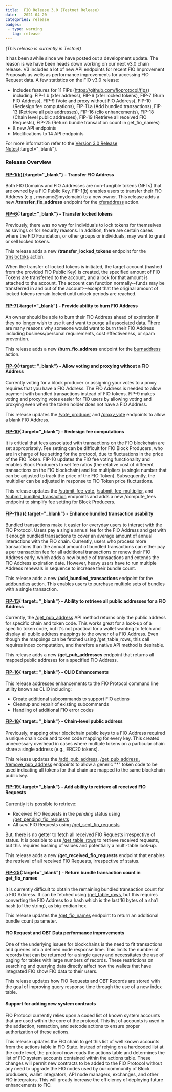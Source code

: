 ```yaml
---
title:  FIO Release 3.0 (Testnet Release)
date:   2021-04-20
categories: release
badges:
 - type: warning
   tag: release
---
```


*(This release is currently in Testnet)*

It has been awhile since we have posted out a development update. The reason is we have been heads down working on our next v3.0 chain release. V3 includes a lot of new API endpoints for recent FIO Improvement Proposals as wells as performance improvements for accessing FIO Request data. A few statistics on the FIO v3.0 release:

* Includes features for 11 FIPs (https://github.com/fioprotocol/fips) including: FIP-1.b (xfer address), FIP-6 (xfer locked tokens), FIP-7 (Burn FIO Address), FIP-9 (Vote and proxy without FIO Address), FIP-10 (Redesign fee computations), FIP-11.a (Add bundled transactions), FIP-13 (Retrieve all pub addresses), FIP-16 (clio enhancements), FIP-18 (Chain level public addresses), FIP-19 (Retrieve all received FIO Requests), FIP-25 (Return bundle transaction count in get_fio_names)
* 8 new API endpoints
* Modifications to 14 API endpoints

<!--more-->

For more information refer to the [Version 3.0 Release Notes](https://github.com/fioprotocol/fio/releases/tag/v3.0.0-rc5){:target="_blank"}.

### Release Overview

#### [FIP-1(b)](https://github.com/fioprotocol/fips/blob/master/fip-0001.md){:target="_blank"} - Transfer FIO Address

Both FIO Domains and FIO Addresses are non-fungible tokens (NFTs) that are owned by a FIO Public Key. FIP-1(b) enables users to transfer their FIO Address (e.g., myname@mydomain) to a new owner. This release adds a new **/transfer_fio_address** endpoint for the [xferaddress](/pages/api/fio-api/#options-xferaddress) action.

#### [FIP-6](https://github.com/fioprotocol/fips/blob/master/fip-0006.md){:target="_blank"} - Transfer locked tokens

Previously, there was no way for individuals to lock tokens for themselves as savings or for security reasons. In addition, there are certain cases where the FIO Foundation, or other groups or individuals, may want to grant or sell locked tokens. 

This release adds a new **/transfer_locked_tokens** endpoint for the [trnsloctoks](/pages/api/fio-api/#options-trnsloctoks) action. 

When the transfer of locked tokens is initiated, the target account (hashed from the provided FIO Public Key) is created, the specified amount of FIO Tokens are transferred to the account, and a lock for that amount is attached to the account. The account can function normally--funds may be transferred in and out of the account--except that the original amount of locked tokens remain locked until unlock periods are reached. 

#### [FIP-7](https://github.com/fioprotocol/fips/blob/master/fip-0007.md){:target="_blank"} - Provide ability to burn FIO Address

An owner should be able to burn their FIO Address ahead of expiration if they no longer wish to use it and want to purge all associated data. There are many reasons why someone would want to burn their FIO Address including business/personal requirements, cost effectiveness, or spam prevention. 

This release adds a new **/burn_fio_address** endpoint for the [burnaddress](/pages/api/fio-api/#options-burnaddress) action.

#### [FIP-9](https://github.com/fioprotocol/fips/blob/master/fip-0009.md){:target="_blank"} - Allow voting and proxying without a FIO Address

Currently voting for a block producer or assigning your votes to a proxy requires that you have a FIO Address. The FIO Address is needed to allow payment with bundled transactions instead of FIO tokens. FIP-9 makes voting and proxying votes easier for FIO users by allowing voting and proxying even when the token holder does not have a FIO Address.

This release updates the [/vote_producer](/pages/api/fio-api/#options-voteproducer) and [/proxy_vote](/pages/api/fio-api/#options-voteproxy) endpoints to allow a blank FIO Address.

#### [FIP-10](https://github.com/fioprotocol/fips/blob/master/fip-0010.md){:target="_blank"} - Redesign fee computations

It is critical that fees associated with transactions on the FIO blockchain are set appropriately. Fee setting can be difficult for FIO Block Producers, who are in charge of fee setting for the protocol, due to fluctuations in the price of the FIO Token. FIP-10 updates the FIO fee voting functionality and enables Block Producers to set fee ratios (the relative cost of different transactions on the FIO blockchain) and fee multipliers (a single number that can be adjusted to track the price of the FIO Token). Subsequently, the multiplier can be adjusted in response to FIO Token price fluctuations.

This release updates the [/submit_fee_vote](/pages/api/fio-api/#options-setfeevote), [/submit_fee_multiplier](/pages/api/fio-api/#options-setfeemult), and [/submit_bundled_transaction](/pages/api/fio-api/#options-bundlevote) endpoints and adds a new /compute_fees endpoint to simplify fee setting for Block Producers.

#### [FIP-11(a)](https://github.com/fioprotocol/fips/blob/master/fip-0011.md){:target="_blank"} - Enhance bundled transaction usability

Bundled transactions make it easier for everyday users to interact with the FIO Protocol. Users pay a single annual fee for the FIO Address and get with it enough bundled transactions to cover an average amount of annual interactions with the FIO chain. Currently, users who process more transactions than the annual amount of bundled transactions can either pay a per transaction fee for all additional transactions or renew their FIO Address early, which adds a new bundle of transactions and extends the FIO Address expiration date. However, heavy users have to run multiple Address renewals in sequence to increase their bundle count. 

This release adds a new **/add_bundled_transactions** endpoint for the [addbundles](/pages/api/fio-api/#options-addbundles) action. This enables users to purchase multiple sets of bundles with a single transaction.

#### [FIP-13](https://github.com/fioprotocol/fips/blob/master/fip-0013.md){:target="_blank"} - Ability to retrieve all public addresses for a FIO Address

Currently, the [/get_pub_address](/pages/api/fio-api/#post-/get_pub_address) API method returns only the public address for specific chain and token code. This works great for a look-up of a specific token code, but it's not practical for a wallet wanting to fetch and display all public address mappings to the owner of a FIO Address. Even though the mappings can be fetched using /get_table_rows, this call requires index computation, and therefore a native API method is desirable.

This release adds a new **/get_pub_addresses** endpoint that returns all mapped public addreses for a specified FIO Address.

#### [FIP-16](https://github.com/fioprotocol/fips/blob/master/fip-0016.md){:target="_blank"} - CLIO Enhancements

This release addresses enhancements to the FIO Protocol command line utility known as CLIO including:

* Create additional subcommands to support FIO actions
* Cleanup and repair of existing subcommands
* Handling of additional FIO error codes

#### [FIP-18](https://github.com/fioprotocol/fips/blob/master/fip-0018.md){:target="_blank"} - Chain-level public address

Previously, mapping other blockchain public keys to a FIO Address required a unique chain code and token code mapping for every key. This created unnecessary overhead in cases where multiple tokens on a particular chain share a single address (e.g., ERC20 tokens). 

This release updates the [/add_pub_address](/pages/api/fio-api/#options-addaddress), [/get_pub_address ](/pages/api/fio-api/#post-/get_pub_address), [/remove_pub_address](/pages/api/fio-api/#options-remaddress) endpoints to allow a generic "*" token code to be used indicating all tokens for that chain are mapped to the same blockchain public key.

#### [FIP-19](https://github.com/fioprotocol/fips/blob/master/fip-0019.md){:target="_blank"} - Add ability to retrieve all received FIO Requests

Currently it is possible to retrieve:
* Received FIO Requests in the *pending* status using [/get_pending_fio_requests](/pages/api/fio-api/#post-/get_pending_fio_requests)
* All *sent* FIO Requests using [/get_sent_fio_requests](/pages/api/fio-api/#post-/get_sent_fio_requests)

But, there is no getter to fetch all received FIO Requests irrespective of status. It is possible to use [/get_table_rows](/pages/api/fio-api/#post-/get_table_rows) to retrieve received requests, but this requires hashing of values and potentially a multi-table look-up.

This release adds a new **/get_received_fio_requests** endpoint that enables the retrieval of all received FIO Requests, irrespective of status.

#### [FIP-25](https://github.com/fioprotocol/fips/blob/master/fip-0025.md){:target="_blank"} - Return bundle transaction count in get_fio_names

It is currently difficult to obtain the remaining bundled transaction count for a FIO Address. It can be fetched using [/get_table_rows](/pages/api/fio-api/#post-/get_table_rows), but this requires converting the FIO Address to a hash which is the last 16 bytes of a sha1 hash (of the string), as big-endian hex.

This release updates the [/get_fio_names](/pages/api/fio-api/#post-/get_fio_names) endpoint to return an additional bundle count parameter.

#### FIO Request and OBT Data performance improvements

One of the underlying issues for blockchains is the need to fit transactions and queries into a defined node response time. This limits the number of records that can be returned for a single query and necessitates the use of paging for tables with large numbers of records. These restrictions on searching and querying data directly affect how the wallets that have integrated FIO show FIO data to their users. 

This release updates how FIO Requests and OBT Records are stored with the goal of improving query response time through the use of a new index table.

#### Support for adding new system contracts

FIO Protocol currently relies upon a coded list of known system accounts that are used within the core of the protocol. This list of accounts is used in the addaction, remaction, and setcode actions to ensure proper authorization of these actions. 

This release updates the FIO chain to get this list of well known accounts from the actions table in FIO State. Instead of relying on a hardcoded list at the code level, the protocol now reads the actions table and determines the list of FIO system accounts contained within the actions table. These changes will permit new contracts to be added to the FIO Protocol without any need to upgrade the FIO nodes used by our community of Block producers, wallet integrators, API node managers, exchanges, and other FIO integrators. This will greatly increase the efficiency of deploying future enhancements to FIO.
